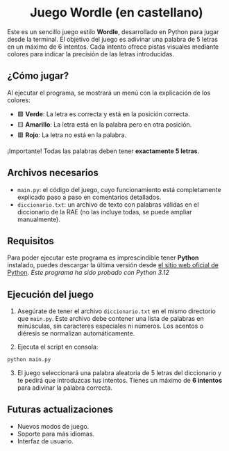 <br />
<div align="center">
  <h1 align="center">Juego Wordle (en castellano)</h1>
</div>

Este es un sencillo juego estilo **Wordle**, desarrollado en Python para jugar desde la terminal. El objetivo del juego es adivinar una palabra de 5 letras en un máximo de 6 intentos. Cada intento ofrece pistas visuales mediante colores para indicar la precisión de las letras introducidas.

## ¿Cómo jugar?

Al ejecutar el programa, se mostrará un menú con la explicación de los colores:

* 🟩 **Verde**: La letra es correcta y está en la posición correcta.
* 🟨 **Amarillo**: La letra está en la palabra pero en otra posición.
* 🟥 **Rojo**: La letra no está en la palabra.

¡Importante! Todas las palabras deben tener **exactamente 5 letras**.

## Archivos necesarios

* `main.py`: el código del juego, cuyo funcionamiento está completamente explicado paso a paso en comentarios detallados.
* `diccionario.txt`: un archivo de texto con palabras válidas en el diccionario de la RAE (no las incluye todas, se puede ampliar manualmente).

## Requisitos
Para poder ejecutar este programa es imprescindible tener **Python** instalado, puedes descargar la última versión desde [el sitio web oficial de Python](https://www.python.org/). *Este programa ha sido probado con Python 3.12*

## Ejecución del juego

1. Asegúrate de tener el archivo `diccionario.txt` en el mismo directorio que `main.py`. Este archivo debe contener una lista de palabras en minúsculas, sin caracteres especiales ni números. Los acentos o diéresis se normalizan automáticamente.

2. Ejecuta el script en consola:

```bash
python main.py
```

3. El juego seleccionará una palabra aleatoria de 5 letras del diccionario y te pedirá que introduzcas tus intentos. Tienes un máximo de **6 intentos** para adivinar la palabra correcta.

## Futuras actualizaciones
- Nuevos modos de juego.
- Soporte para más idiomas.
- Interfaz de usuario.

